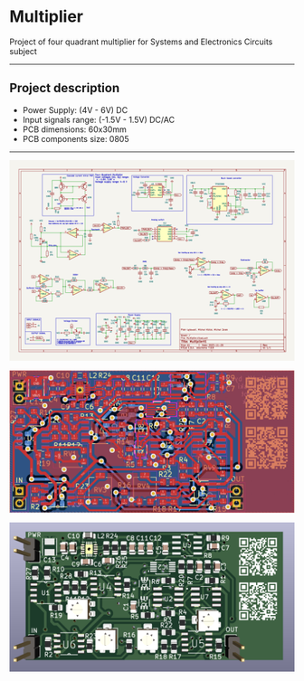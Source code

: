 # Multiplier

Project of four quadrant multiplier for Systems and Electronics Circuits subject

---

## Project description
* Power Supply: (4V - 6V) DC
* Input signals range: (-1.5V - 1.5V) DC/AC
* PCB dimensions: 60x30mm 
* PCB components size: 0805
  
---

![Schematic](Images/Schematic.png)

![PCB](https://github.com/MikeZ7/Multiplier/blob/main/Images/pcb.png)

![3D](https://github.com/MikeZ7/Multiplier/blob/main/Images/pcb_3d.png)
